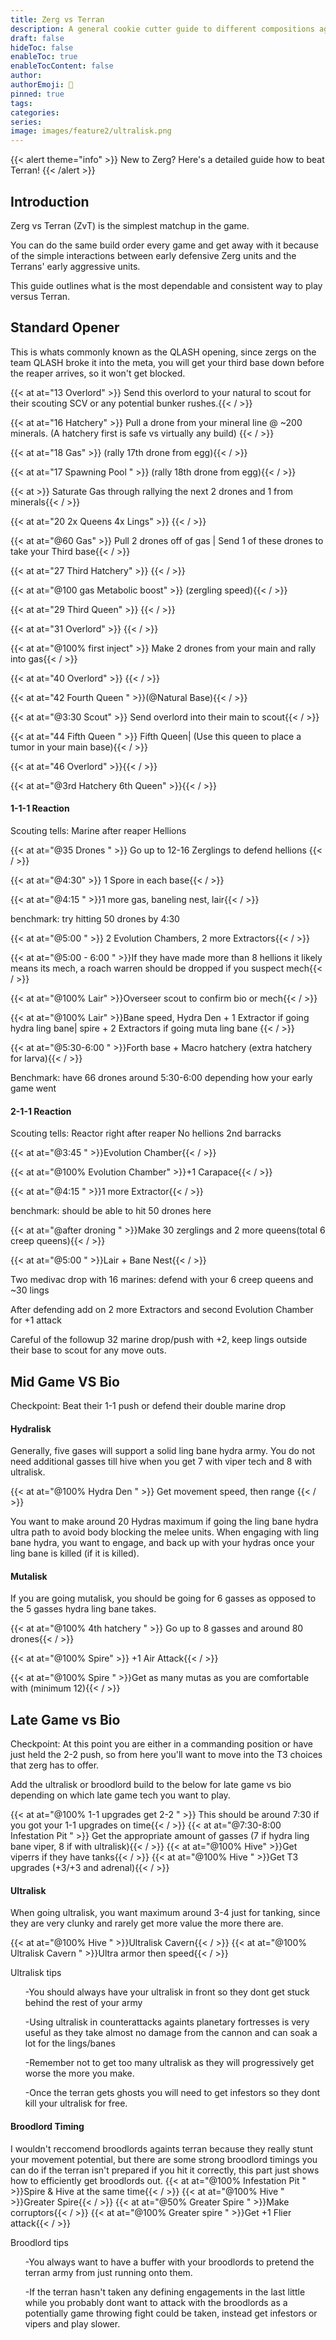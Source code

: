 ```yaml
---
title: Zerg vs Terran
description: A general cookie cutter guide to different compositions againts Terran
draft: false
hideToc: false
enableToc: true
enableTocContent: false
author:
authorEmoji: 🤖
pinned: true
tags:
categories:
series:
image: images/feature2/ultralisk.png
---
```


{{< alert theme="info" >}} 
New to Zerg? Here's a detailed guide how to beat Terran!
{{< /alert >}}



## Introduction
Zerg vs Terran (ZvT) is the simplest matchup in the game. 

You can do the same build order every game and get away with it because of the simple interactions between early defensive Zerg units and the Terrans' early aggressive units. 

This guide outlines what is the most dependable and consistent way to play versus Terran.

## Standard Opener

This is whats commonly known as the QLASH opening, since zergs on the team QLASH broke it into the meta, you will get your third base down before the reaper arrives, so it won't get blocked.

{{< at at="13 Overlord" >}} Send this overlord to your natural to scout for their scouting SCV or any potential bunker rushes.{{< / >}}

{{< at at="16 Hatchery" >}} Pull a drone from your mineral line @ ~200 minerals. (A hatchery first is safe vs virtually any build) {{< / >}}

{{< at at="18 Gas" >}} (rally 17th drone from egg){{< / >}}

{{< at at="17 Spawning Pool " >}} (rally 18th drone from egg){{< / >}}

{{< at >}} Saturate Gas through rallying the next 2 drones and 1 from minerals{{< / >}}

{{< at at="20 2x Queens 4x Lings" >}} {{< / >}}

{{< at at="@60 Gas" >}} Pull 2 drones off of gas | Send 1 of these drones to take your Third base{{< / >}}

{{< at at="27 Third Hatchery" >}} {{< / >}}

{{< at at="@100 gas Metabolic boost" >}} (zergling speed){{< / >}}

{{< at at="29 Third Queen" >}} {{< / >}}

{{< at at="31 Overlord" >}} {{< / >}}

{{< at at="@100% first inject" >}} Make 2 drones from your main and rally into gas{{< / >}}

{{< at at="40 Overlord" >}} {{< / >}}

{{< at at="42 Fourth Queen " >}}(@Natural Base){{< / >}}

{{< at at="@3:30 Scout" >}} Send overlord into their main to scout{{< / >}}

{{< at at="44 Fifth Queen " >}} Fifth Queen| (Use this queen to place a tumor in your main base){{< / >}}

{{< at at="46 Overlord" >}}{{< / >}}

{{< at at="@3rd Hatchery 6th Queen" >}}{{< / >}}

#### 1-1-1 Reaction

Scouting tells: 
Marine after reaper
Hellions



{{< at at="@35 Drones " >}} Go up to 12-16 Zerglings to defend hellions {{< / >}}

{{< at at="@4:30" >}} 1 Spore in each base{{< / >}}

{{< at at="@4:15 " >}}1 more gas, baneling nest, lair{{< / >}}

benchmark:
 try hitting 50 drones by 4:30

{{< at at="@5:00 " >}} 2 Evolution Chambers, 2 more Extractors{{< / >}}

{{< at at="@5:00 - 6:00 " >}}If they have made more than 8 hellions it likely means its mech, a roach warren should be dropped if you suspect mech{{< / >}}

{{< at at="@100% Lair" >}}Overseer scout to confirm bio or mech{{< / >}}


{{< at at="@100% Lair" >}}Bane speed, Hydra Den + 1 Extractor if going hydra ling bane| spire + 2 Extractors if going muta ling bane {{< / >}}

{{< at at="@5:30-6:00 " >}}Forth base + Macro hatchery (extra hatchery for larva){{< / >}}

Benchmark:
 have 66 drones around 5:30-6:00 depending how your early game went

#### 2-1-1 Reaction

Scouting tells:
Reactor right after reaper
No hellions
2nd barracks

{{< at at="@3:45 " >}}Evolution Chamber{{< / >}}

{{< at at="@100% Evolution Chamber" >}}+1 Carapace{{< / >}}

{{< at at="@4:15 " >}}1 more Extractor{{< / >}}

benchmark:
 should be able to hit 50 drones here 

{{< at at="@after droning " >}}Make 30 zerglings and 2 more queens(total 6 creep queens){{< / >}}

{{< at at="@5:00 " >}}Lair + Bane Nest{{< / >}}

Two medivac drop with 16 marines: defend with your 6 creep queens and ~30 lings

After defending add on 2 more Extractors and second Evolution Chamber for +1 attack

Careful of the followup 32 marine drop/push with +2, keep lings outside their base to scout for any move outs.

## Mid Game VS Bio

Checkpoint: 
Beat their 1-1 push or defend their double marine drop


#### Hydralisk
Generally, five gases will support a solid ling bane hydra army. You do not need additional gasses till hive when you get 7 with viper tech and 8 with ultralisk.

{{< at at="@100% Hydra Den " >}} Get movement speed, then range {{< / >}}

<!-- change -->
You want to make around 20 Hydras maximum if going the ling bane hydra ultra path to avoid body blocking the melee units.  When engaging with ling bane hydra, you want to engage, and back up with your hydras once your ling bane is killed (if it is killed).

#### Mutalisk
If you are going mutalisk, you should be going for 6 gasses as opposed to the 5 gasses hydra ling bane takes.

{{< at at="@100% 4th hatchery " >}} Go up to 8 gasses and around 80 drones{{< / >}}

{{< at at="@100% Spire" >}} +1 Air Attack{{< / >}}

{{< at at="@100% Spire " >}}Get as many mutas as you are comfortable with (minimum 12){{< / >}}


## Late Game vs Bio

Checkpoint: At this point you are either in a commanding position or have just held the 2-2 push, so from here you'll want to move into the T3 choices that zerg has to offer.

Add the ultralisk or broodlord build to the below for late game vs bio depending on which late game tech you want to play.

{{< at at="@100% 1-1 upgrades get 2-2 " >}} This should be around 7:30 if you got your 1-1 upgrades on time{{< / >}}
{{< at at="@7:30-8:00 Infestation Pit " >}} Get the appropriate amount of gasses (7 if hydra ling bane viper, 8 if with ultralisk){{< / >}}
{{< at at="@100% Hive" >}}Get viperrs if they have tanks{{< / >}}
{{< at at="@100% Hive " >}}Get T3 upgrades (+3/+3 and adrenal){{< / >}}


#### Ultralisk
When going ultralisk, you want maximum around 3-4 just for tanking, since they are very clunky and rarely get more value the more there are.

{{< at at="@100% Hive " >}}Ultralisk Cavern{{< / >}}
{{< at at="@100% Ultralisk Cavern " >}}Ultra armor then speed{{< / >}}

Ultralisk tips
<ul> -You should always have your ultralisk in front so they dont get stuck behind the rest of your army </ul>
<ul> -Using ultralisk in counterattacks againts planetary fortresses is very useful as they take almost no damage from the cannon and can soak a lot for the lings/banes </ul>
<ul> -Remember not to get too many ultralisk as they will progressively get worse the more you make. </ul>
<ul> -Once the terran gets ghosts you will need to get infestors so they dont kill your ultralisk for free. </ul>

#### Broodlord Timing
I wouldn't reccomend broodlords againts terran because they really stunt your movement potential, but there are some strong broodlord timings you can do if the terran isn't prepared if you hit it correctly, this part just shows how to efficiently get broodlords out.
{{< at at="@100% Infestation Pit " >}}Spire & Hive at the same time{{< / >}}
{{< at at="@100% Hive " >}}Greater Spire{{< / >}}
{{< at at="@50% Greater Spire " >}}Make corruptors{{< / >}}
{{< at at="@100% Greater spire " >}}Get +1 Flier attack{{< / >}}

Broodlord tips
<ul> -You always want to have a buffer with your broodlords to pretend the terran army from just running onto them. </ul>
<ul> -If the terran hasn't taken any defining engagements in the last little while you probably dont want to attack with the broodlords as a potentially game throwing fight could be taken, instead get infestors or vipers and play slower. </ul>




